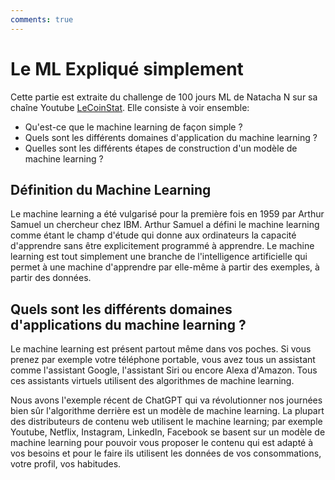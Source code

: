 ```yaml
---
comments: true
---
```


# Le ML Expliqué simplement

Cette partie est extraite du challenge de 100 jours ML de Natacha N sur sa chaîne Youtube [LeCoinStat](https://www.youtube.com/watch?v=AKNJc-xC42w). Elle consiste à voir ensemble: 
* Qu'est-ce que le machine learning de façon simple ?
* Quels sont les différents domaines d'application du machine learning ?
* Quelles sont les différents étapes de construction d'un modèle de machine learning ?

## Définition du Machine Learning

Le machine learning a été vulgarisé pour la première fois en 1959 par Arthur Samuel un chercheur chez IBM. Arthur Samuel a défini le machine learning comme étant le champ d'étude qui donne aux ordinateurs la capacité d'apprendre sans
être explicitement programmé à apprendre. Le machine learning est tout simplement une branche de l'intelligence artificielle
qui permet à une machine d'apprendre par elle-même à partir des exemples, à partir des données.

## Quels sont les différents domaines d'applications du machine learning ?

Le machine learning est présent partout même dans vos poches. Si vous prenez par exemple votre
téléphone portable, vous avez tous un assistant comme l'assistant Google, l'assistant Siri
ou encore Alexa d'Amazon. Tous ces assistants virtuels utilisent des algorithmes de machine learning. 

Nous avons l'exemple récent de ChatGPT qui va révolutionner nos journées bien sûr l'algorithme derrière
est un modèle de machine learning. La plupart des distributeurs de contenu web utilisent le machine learning; par exemple Youtube, Netflix, Instagram, LinkedIn, Facebook se basent sur un modèle de machine learning pour pouvoir vous proposer le contenu qui est adapté à vos besoins et pour le faire ils utilisent les données de vos consommations, votre
profil, vos habitudes. 